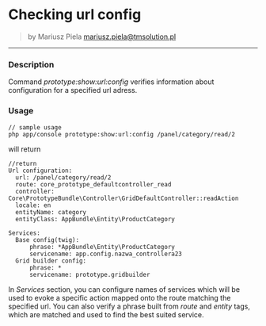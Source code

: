 # Checking url config

>by Mariusz Piela <mariusz.piela@tmsolution.pl>

---


### Description

Command *prototype:show:url:config* verifies information about configuration for a specified url adress.

### Usage


```
// sample usage
php app/console prototype:show:url:config /panel/category/read/2
```
will return 

```
//return 
Url configuration:
  url: /panel/category/read/2
  route: core_prototype_defaultcontroller_read
  controller: Core\PrototypeBundle\Controller\GridDefaultController::readAction
  locale: en
  entityName: category
  entityClass: AppBundle\Entity\ProductCategory

Services:
  Base config(twig):
      phrase: *AppBundle\Entity\ProductCategory
      servicename: app.config.nazwa_controllera23
  Grid builder config:
      phrase: *
      servicename: prototype.gridbuilder
```
In *Services* section, you can configure names of services which will be used to evoke a specific action mapped onto the route matching the specified url. You can also verify a phrase built from *route* and *entity* tags, which are matched and used to find the best suited service.
